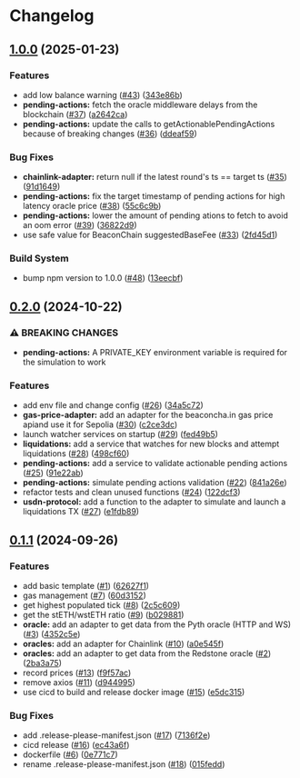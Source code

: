 # Changelog

## [1.0.0](https://github.com/SmarDex-Ecosystem/usdn-liquidation-bot/compare/v0.2.0...v1.0.0) (2025-01-23)


### Features

* add low balance warning ([#43](https://github.com/SmarDex-Ecosystem/usdn-liquidation-bot/issues/43)) ([343e86b](https://github.com/SmarDex-Ecosystem/usdn-liquidation-bot/commit/343e86bd1f77f0cadf86b5c85b24e2923ef581a1))
* **pending-actions:** fetch the oracle middleware delays from the blockchain ([#37](https://github.com/SmarDex-Ecosystem/usdn-liquidation-bot/issues/37)) ([a2642ca](https://github.com/SmarDex-Ecosystem/usdn-liquidation-bot/commit/a2642ca72947d54b40d7942e7e8dd64ed0dcf8f7))
* **pending-actions:** update the calls to getActionablePendingActions because of breaking changes ([#36](https://github.com/SmarDex-Ecosystem/usdn-liquidation-bot/issues/36)) ([ddeaf59](https://github.com/SmarDex-Ecosystem/usdn-liquidation-bot/commit/ddeaf59d3db2e85a9fb018a676a8c1e3b63f6734))


### Bug Fixes

* **chainlink-adapter:** return null if the latest round's ts == target ts ([#35](https://github.com/SmarDex-Ecosystem/usdn-liquidation-bot/issues/35)) ([91d1649](https://github.com/SmarDex-Ecosystem/usdn-liquidation-bot/commit/91d1649dd6f088aa3dade58b43b988c36d10ea42))
* **pending-actions:** fix the target timestamp of pending actions for high latency oracle price ([#38](https://github.com/SmarDex-Ecosystem/usdn-liquidation-bot/issues/38)) ([55c6c9b](https://github.com/SmarDex-Ecosystem/usdn-liquidation-bot/commit/55c6c9b8187144f53e4238f571496445c71e9100))
* **pending-actions:** lower the amount of pending ations to fetch to avoid an oom error ([#39](https://github.com/SmarDex-Ecosystem/usdn-liquidation-bot/issues/39)) ([36822d9](https://github.com/SmarDex-Ecosystem/usdn-liquidation-bot/commit/36822d98072c270007b762b4b75b473b62df1875))
* use safe value for BeaconChain suggestedBaseFee ([#33](https://github.com/SmarDex-Ecosystem/usdn-liquidation-bot/issues/33)) ([2fd45d1](https://github.com/SmarDex-Ecosystem/usdn-liquidation-bot/commit/2fd45d18c282995e2e9a6640676ad5153701ff1c))


### Build System

* bump npm version to 1.0.0 ([#48](https://github.com/SmarDex-Ecosystem/usdn-liquidation-bot/issues/48)) ([13eecbf](https://github.com/SmarDex-Ecosystem/usdn-liquidation-bot/commit/13eecbf48885da77c48969b79a355f80474adb65))

## [0.2.0](https://github.com/SmarDex-Ecosystem/usdn-liquidation-bot/compare/v0.1.1...v0.2.0) (2024-10-22)


### ⚠ BREAKING CHANGES

* **pending-actions:** A PRIVATE_KEY environment variable is required for the simulation to work

### Features

* add env file and change config ([#26](https://github.com/SmarDex-Ecosystem/usdn-liquidation-bot/issues/26)) ([34a5c72](https://github.com/SmarDex-Ecosystem/usdn-liquidation-bot/commit/34a5c72af0cc8886d337aec06367cefe267e216d))
* **gas-price-adapter:** add an adapter for the beaconcha.in gas price apiand use it for Sepolia ([#30](https://github.com/SmarDex-Ecosystem/usdn-liquidation-bot/issues/30)) ([c2ce3dc](https://github.com/SmarDex-Ecosystem/usdn-liquidation-bot/commit/c2ce3dc2dd300c5be27e17792a98e4f2bf11ea53))
* launch watcher services on startup ([#29](https://github.com/SmarDex-Ecosystem/usdn-liquidation-bot/issues/29)) ([fed49b5](https://github.com/SmarDex-Ecosystem/usdn-liquidation-bot/commit/fed49b5f179ff672ba5151f1224547edcaa1d568))
* **liquidations:** add a service that watches for new blocks and attempt liquidations ([#28](https://github.com/SmarDex-Ecosystem/usdn-liquidation-bot/issues/28)) ([498cf60](https://github.com/SmarDex-Ecosystem/usdn-liquidation-bot/commit/498cf60d464be49217f1e900a45328e4a687d0bf))
* **pending-actions:** add a service to validate actionable pending actions ([#25](https://github.com/SmarDex-Ecosystem/usdn-liquidation-bot/issues/25)) ([91e22ab](https://github.com/SmarDex-Ecosystem/usdn-liquidation-bot/commit/91e22ab0bd0714e10bba9620528d7cbd850ab76a))
* **pending-actions:** simulate pending actions validation ([#22](https://github.com/SmarDex-Ecosystem/usdn-liquidation-bot/issues/22)) ([841a26e](https://github.com/SmarDex-Ecosystem/usdn-liquidation-bot/commit/841a26efafa1fb4c2864f4b11c11afbb1e977fba))
* refactor tests and clean unused functions ([#24](https://github.com/SmarDex-Ecosystem/usdn-liquidation-bot/issues/24)) ([122dcf3](https://github.com/SmarDex-Ecosystem/usdn-liquidation-bot/commit/122dcf33aef7a2a075d0e9dab4958f0ae73dcba0))
* **usdn-protocol:** add a function to the adapter to simulate and launch a liquidations TX ([#27](https://github.com/SmarDex-Ecosystem/usdn-liquidation-bot/issues/27)) ([e1fdb89](https://github.com/SmarDex-Ecosystem/usdn-liquidation-bot/commit/e1fdb8989eea103ca4ad24a021aa7ff288026fe5))

## [0.1.1](https://github.com/SmarDex-Ecosystem/usdn-liquidation-bot/compare/v0.1.0...v0.1.1) (2024-09-26)


### Features

* add basic template ([#1](https://github.com/SmarDex-Ecosystem/usdn-liquidation-bot/issues/1)) ([62627f1](https://github.com/SmarDex-Ecosystem/usdn-liquidation-bot/commit/62627f165c574c8343d7ad9d68634f61afd885cb))
* gas management ([#7](https://github.com/SmarDex-Ecosystem/usdn-liquidation-bot/issues/7)) ([60d3152](https://github.com/SmarDex-Ecosystem/usdn-liquidation-bot/commit/60d3152195c7db4e9845c37ba67d6ec94de04d51))
* get highest populated tick ([#8](https://github.com/SmarDex-Ecosystem/usdn-liquidation-bot/issues/8)) ([2c5c609](https://github.com/SmarDex-Ecosystem/usdn-liquidation-bot/commit/2c5c60912bdf28e1039ce27705a340e132702334))
* get the stETH/wstETH ratio ([#9](https://github.com/SmarDex-Ecosystem/usdn-liquidation-bot/issues/9)) ([b029881](https://github.com/SmarDex-Ecosystem/usdn-liquidation-bot/commit/b029881f1be752487a2378ec8fe2afa5940cfadf))
* **oracle:** add an adapter to get data from the Pyth oracle (HTTP and WS) ([#3](https://github.com/SmarDex-Ecosystem/usdn-liquidation-bot/issues/3)) ([4352c5e](https://github.com/SmarDex-Ecosystem/usdn-liquidation-bot/commit/4352c5ed9c3b41249631cb51e89a2d604f22d2c2))
* **oracles:** add an adapter for Chainlink ([#10](https://github.com/SmarDex-Ecosystem/usdn-liquidation-bot/issues/10)) ([a0e545f](https://github.com/SmarDex-Ecosystem/usdn-liquidation-bot/commit/a0e545f1ab4fdaa37311237443424d3bea271788))
* **oracles:** add an adapter to get data from the Redstone oracle ([#2](https://github.com/SmarDex-Ecosystem/usdn-liquidation-bot/issues/2)) ([2ba3a75](https://github.com/SmarDex-Ecosystem/usdn-liquidation-bot/commit/2ba3a755a147fff98ff1f1c448606d793427b92d))
* record prices ([#13](https://github.com/SmarDex-Ecosystem/usdn-liquidation-bot/issues/13)) ([f9f57ac](https://github.com/SmarDex-Ecosystem/usdn-liquidation-bot/commit/f9f57ac6820a809ed97560dcae4f6037d3f0f84d))
* remove axios ([#11](https://github.com/SmarDex-Ecosystem/usdn-liquidation-bot/issues/11)) ([d944995](https://github.com/SmarDex-Ecosystem/usdn-liquidation-bot/commit/d94499530f9fc78b5be269c3acd3a15945feed42))
* use cicd to build and release docker image ([#15](https://github.com/SmarDex-Ecosystem/usdn-liquidation-bot/issues/15)) ([e5dc315](https://github.com/SmarDex-Ecosystem/usdn-liquidation-bot/commit/e5dc315f580eafc55c000ca5fe8b91be84289788))


### Bug Fixes

* add .release-please-manifest.json ([#17](https://github.com/SmarDex-Ecosystem/usdn-liquidation-bot/issues/17)) ([7136f2e](https://github.com/SmarDex-Ecosystem/usdn-liquidation-bot/commit/7136f2e43edb73279adfcdedbac5cfb86bf3918a))
* cicd release ([#16](https://github.com/SmarDex-Ecosystem/usdn-liquidation-bot/issues/16)) ([ec43a6f](https://github.com/SmarDex-Ecosystem/usdn-liquidation-bot/commit/ec43a6ff07b73267d1a4a89faf83be204b3fcf3d))
* dockerfile ([#6](https://github.com/SmarDex-Ecosystem/usdn-liquidation-bot/issues/6)) ([0e771c7](https://github.com/SmarDex-Ecosystem/usdn-liquidation-bot/commit/0e771c73998f55384006af8bd607487a6c293bd2))
* rename .release-please-manifest.json ([#18](https://github.com/SmarDex-Ecosystem/usdn-liquidation-bot/issues/18)) ([015fedd](https://github.com/SmarDex-Ecosystem/usdn-liquidation-bot/commit/015fedd0ac3f8487e8deef3ca2cadafe25f60470))
